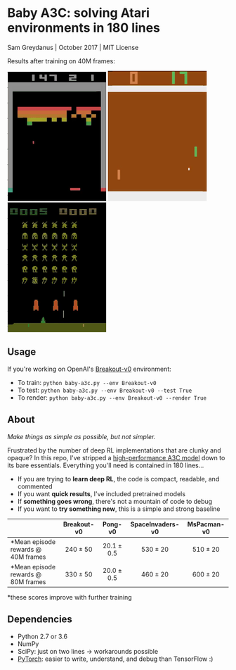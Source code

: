 Baby A3C: solving Atari environments in 180 lines
=======
Sam Greydanus | October 2017 | MIT License

Results after training on 40M frames:

![breakout-v0.gif](breakout-v0/breakout-v0.gif)
![pong-v0.gif](pong-v0/pong-v0.gif)
![spaceinvaders-v0.gif](spaceinvaders-v0/spaceinvaders-v0.gif)

Usage
--------

If you're working on OpenAI's [Breakout-v0](https://gym.openai.com/envs/Breakout-v0/) environment:
 * To train: `python baby-a3c.py --env Breakout-v0`
 * To test: `python baby-a3c.py --env Breakout-v0 --test True`
 * To render: `python baby-a3c.py --env Breakout-v0 --render True`

About
--------

_Make things as simple as possible, but not simpler._

Frustrated by the number of deep RL implementations that are clunky and opaque? In this repo, I've stripped a [high-performance A3C model](https://github.com/ikostrikov/pytorch-a3c) down to its bare essentials. Everything you'll need is contained in 180 lines...
	
 * If you are trying to **learn deep RL**, the code is compact, readable, and commented
 * If you want **quick results**, I've included pretrained models
 * If **something goes wrong**, there's not a mountain of code to debug
 * If you want to **try something new**, this is a simple and strong baseline

|			                        | Breakout-v0   | Pong-v0       | SpaceInvaders-v0  | MsPacman-v0  |
| -------------                     | :------------:| :------------:| :------------:    | :------------:  |
| *Mean episode rewards @ 40M frames | 240 ± 50     | 20.1 ± 0.5      | 530 ± 20        | 510 ± 20        |
| *Mean episode rewards @ 80M frames | 330 ± 50     | 20.0 ± 0.5      | 460 ± 20        | 600 ± 20        |

\*these scores improve with further training

Dependencies
--------
 * Python 2.7 or 3.6
 * NumPy
 * SciPy: just on two lines -> workarounds possible
 * [PyTorch](http://pytorch.org/): easier to write, understand, and debug than TensorFlow :)
